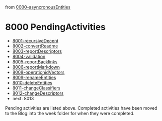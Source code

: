 from [0000-asyncronousEntities](../0000-asyncronousEntities.md)
# 8000 PendingActivities
- [8001-recursiveDecent](8001-recursiveDecent.md)
- [8002-convertReadme](8002-convertReadme.md)
- [8003-reportDescriptors](8003-reportDescriptors.md)
- [8004-validation](8004-validation.md)
- [8005-reportBacklinks](8005-reportBacklinks.md)
- [8006-reportMarkdown](8006-reportMarkdown.md)
- [8008-operationidVectors](8008-operationidVectors.md)
- [8009-renameEntities](8009-renameEntities.md)
- [8010-deleteEntities](8010-deleteEntities.md)
- [8011-changeClassifiers](8011-changeClassifiers.md)
- [8012-changeDescriptors](8012-changeDescriptors.md)
- next: 8013

Pending activities are listed above. Completed activities have been moved to the Blog into the week folder for when they were completed.